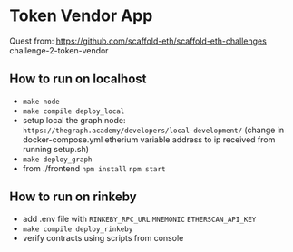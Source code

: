 # Token Vendor App

Quest from: https://github.com/scaffold-eth/scaffold-eth-challenges challenge-2-token-vendor

## How to run on localhost
- `make node`
- `make compile deploy_local`
- setup local the graph node: `https://thegraph.academy/developers/local-development/` (change in docker-compose.yml etherium variable address to ip received from running setup.sh)
- `make deploy_graph`
- from ./frontend `npm install` `npm start`

## How to run on rinkeby
- add .env file with `RINKEBY_RPC_URL` `MNEMONIC` `ETHERSCAN_API_KEY`
- `make compile deploy_rinkeby`
- verify contracts using scripts from console